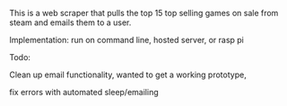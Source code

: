 This is a web scraper that pulls the top 15 top selling games on sale from steam and emails them to a user.

Implementation: 
run on command line, hosted server, or rasp pi

Todo:

Clean up email functionality, wanted to get a working prototype,

fix errors with automated sleep/emailing
